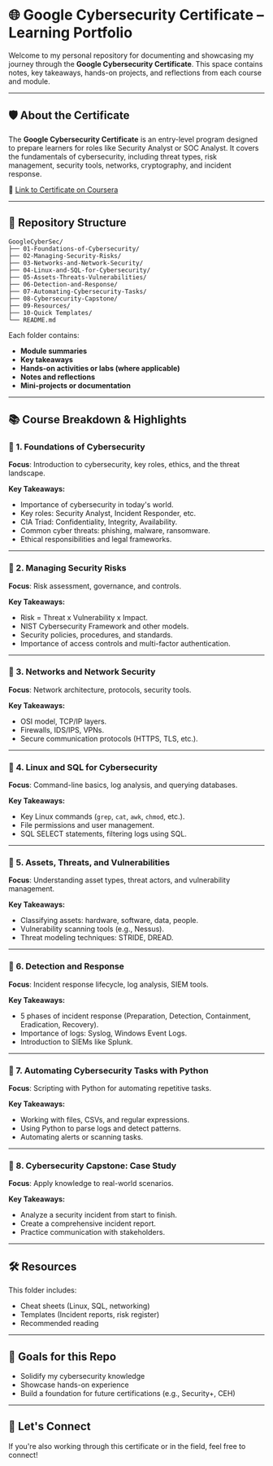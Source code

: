 # 🌐 Google Cybersecurity Certificate – Learning Portfolio

Welcome to my personal repository for documenting and showcasing my journey through the **Google Cybersecurity Certificate**. This space contains notes, key takeaways, hands-on projects, and reflections from each course and module.

---

## 🛡️ About the Certificate

The **Google Cybersecurity Certificate** is an entry-level program designed to prepare learners for roles like Security Analyst or SOC Analyst. It covers the fundamentals of cybersecurity, including threat types, risk management, security tools, networks, cryptography, and incident response.

🔗 [Link to Certificate on Coursera](https://www.coursera.org/professional-certificates/google-cybersecurity)

---

## 📁 Repository Structure

```
GoogleCyberSec/
├── 01-Foundations-of-Cybersecurity/
├── 02-Managing-Security-Risks/
├── 03-Networks-and-Network-Security/
├── 04-Linux-and-SQL-for-Cybersecurity/
├── 05-Assets-Threats-Vulnerabilities/
├── 06-Detection-and-Response/
├── 07-Automating-Cybersecurity-Tasks/
├── 08-Cybersecurity-Capstone/
├── 09-Resources/
├── 10-Quick Templates/
└── README.md
```

Each folder contains:
- **Module summaries**
- **Key takeaways**
- **Hands-on activities or labs (where applicable)**
- **Notes and reflections**
- **Mini-projects or documentation**

---

## 📚 Course Breakdown & Highlights

### 📘 1. Foundations of Cybersecurity
**Focus**: Introduction to cybersecurity, key roles, ethics, and the threat landscape.

**Key Takeaways:**
- Importance of cybersecurity in today's world.
- Key roles: Security Analyst, Incident Responder, etc.
- CIA Triad: Confidentiality, Integrity, Availability.
- Common cyber threats: phishing, malware, ransomware.
- Ethical responsibilities and legal frameworks.

---

### 📘 2. Managing Security Risks
**Focus**: Risk assessment, governance, and controls.

**Key Takeaways:**
- Risk = Threat x Vulnerability x Impact.
- NIST Cybersecurity Framework and other models.
- Security policies, procedures, and standards.
- Importance of access controls and multi-factor authentication.

---

### 📘 3. Networks and Network Security
**Focus**: Network architecture, protocols, security tools.

**Key Takeaways:**
- OSI model, TCP/IP layers.
- Firewalls, IDS/IPS, VPNs.
- Secure communication protocols (HTTPS, TLS, etc.).

---

### 📘 4. Linux and SQL for Cybersecurity
**Focus**: Command-line basics, log analysis, and querying databases.

**Key Takeaways:**
- Key Linux commands (`grep`, `cat`, `awk`, `chmod`, etc.).
- File permissions and user management.
- SQL SELECT statements, filtering logs using SQL.

---

### 📘 5. Assets, Threats, and Vulnerabilities
**Focus**: Understanding asset types, threat actors, and vulnerability management.

**Key Takeaways:**
- Classifying assets: hardware, software, data, people.
- Vulnerability scanning tools (e.g., Nessus).
- Threat modeling techniques: STRIDE, DREAD.

---

### 📘 6. Detection and Response
**Focus**: Incident response lifecycle, log analysis, SIEM tools.

**Key Takeaways:**
- 5 phases of incident response (Preparation, Detection, Containment, Eradication, Recovery).
- Importance of logs: Syslog, Windows Event Logs.
- Introduction to SIEMs like Splunk.

---

### 📘 7. Automating Cybersecurity Tasks with Python
**Focus**: Scripting with Python for automating repetitive tasks.

**Key Takeaways:**
- Working with files, CSVs, and regular expressions.
- Using Python to parse logs and detect patterns.
- Automating alerts or scanning tasks.

---

### 📘 8. Cybersecurity Capstone: Case Study
**Focus**: Apply knowledge to real-world scenarios.

**Key Takeaways:**
- Analyze a security incident from start to finish.
- Create a comprehensive incident report.
- Practice communication with stakeholders.

---

## 🛠️ Resources

This folder includes:
- Cheat sheets (Linux, SQL, networking)
- Templates (Incident reports, risk register)
- Recommended reading

---

## 📌 Goals for this Repo

- Solidify my cybersecurity knowledge
- Showcase hands-on experience
- Build a foundation for future certifications (e.g., Security+, CEH)
---

## 🙌 Let's Connect

If you're also working through this certificate or in the field, feel free to connect!
